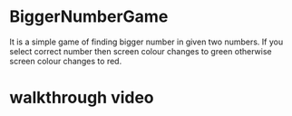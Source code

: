 # BiggerNumberGame
It is a simple game of finding bigger number in given two numbers. If you select correct number then screen colour changes to green otherwise screen
colour changes to red.
# walkthrough video
